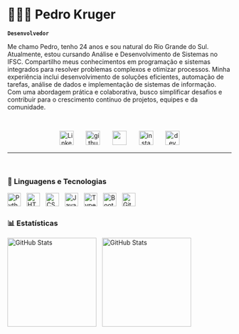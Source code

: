 # 👨🏻‍💻 Pedro Kruger

**`Desenvolvedor `**

Me chamo Pedro, tenho 24 anos e sou natural do Rio Grande do Sul. Atualmente, estou cursando Análise e Desenvolvimento de Sistemas no IFSC. Compartilho meus conhecimentos em programação e sistemas integrados para resolver problemas complexos e otimizar processos. Minha experiência inclui desenvolvimento de soluções eficientes, automação de tarefas, análise de dados e implementação de sistemas de informação. Com uma abordagem prática e colaborativa, busco simplificar desafios e contribuir para o crescimento contínuo de projetos, equipes e da comunidade.

<br>
<!-- Social icons section -->
<p align="center">
  &#8287;&#8287;&#8287;&#8287;&#8287;
  <a href="https://www.linkedin.com/in/pedro-kruger-0025a6281/"><img width="32px" alt="LinkedIn" title="pedro-kruger" src="https://imgur.com/qbgf9XO.png"/></a>
  &#8287;&#8287;&#8287;&#8287;&#8287;
  <a href="https://github.com/pedrolucasak?tab=repositories"><img width="32px" alt="github" title="repositorios" src="https://imgur.com/fIFJ80q.png"/></a>
  &#8287;&#8287;&#8287;&#8287;&#8287;
  <a href="https://discord.gg/uXQC46jC" alt="Discord" title="cumunidade"><img width="32px" src="https://imgur.com/PW9zg96.png"/></a>
  &#8287;&#8287;&#8287;&#8287;&#8287;
  <a href="https://www.instagram.com/pedro_alkr/"><img width="32px" alt="instagram" title="pedro_alkr" src="https://imgur.com/E1v36ak.png"></a>
  &#8287;&#8287;&#8287;&#8287;&#8287;
  <a href="https://dev.to/bughunterbr/"><img width="32px" alt="dev" title="bughunterbr" src="https://imgur.com/ViODreG.png"></a>
  &#8287;&#8287;&#8287;&#8287;&#8287;
</p>

---
<br>

### 🤖 Linguagens e Tecnologias

<img 
    align="left" 
    alt="Python" 
    title="Python"
    width="30px" 
    style="padding-right: 10px;" 
    src="https://cdn.jsdelivr.net/gh/devicons/devicon@latest/icons/python/python-original.svg" 
/>
<img 
    align="left" 
    alt="HTML"
    title="HTML" 
    width="30px" 
    style="padding-right: 10px;" 
    src="https://cdn.jsdelivr.net/gh/devicons/devicon@latest/icons/html5/html5-original.svg" 
/>
<img 
    align="left" 
    alt="CSS" 
    title="CSS"
    width="30px" 
    style="padding-right: 10px;" 
    src="https://cdn.jsdelivr.net/gh/devicons/devicon@latest/icons/css3/css3-original.svg" 
/>
<img 
    align="left" 
    alt="JavaScript" 
    title="JavaScript"
    width="30px" 
    style="padding-right: 10px;" 
    src="https://cdn.jsdelivr.net/gh/devicons/devicon@latest/icons/javascript/javascript-original.svg" 
/>
<img 
    align="left" 
    alt="TypeScript"
    title="TypeScript" 
    width="30px" 
    style="padding-right: 10px;" 
    src="https://cdn.jsdelivr.net/gh/devicons/devicon@latest/icons/typescript/typescript-original.svg" 
/>

<img 
    align="left" 
    alt="Bootstrap"
    title="Bootstrap" 
    width="30px" 
    style="padding-right: 10px;" 
    src="https://cdn.jsdelivr.net/gh/devicons/devicon@latest/icons/bootstrap/bootstrap-original.svg" 
/>
<img 
    align="left" 
    alt="Git" 
    title="Git"
    width="30px" 
    style="padding-right: 10px;" 
    src="https://cdn.jsdelivr.net/gh/devicons/devicon@latest/icons/git/git-original.svg" 
/>

<br>
<br>

### 📊 Estatísticas

<p>
  <img 
    align="left" 
    alt="GitHub Stats" 
    height="200" 
    style="padding-right: 10px;" 
    src="https://github-readme-stats.vercel.app/api?username=BugHunterBR&show_icons=true&theme=tokyonight&include_all_commits=true&locale=pt-br" 
  />
  <img 
      align="left" 
      alt="GitHub Stats" 
      height="200" 
      src="https://github-readme-stats.vercel.app/api/top-langs/?username=BugHunterBR&theme=tokyonight&layout=compact&custom_title=Tecnologias&langs_count=9" 
  />
</p>
